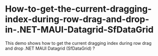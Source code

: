 # How-to-get-the-current-dragging-index-during-row-drag-and-drop-in-.NET-MAUI-Datagrid-SfDataGrid
This demo shows how to get the current dragging index during row drag and drop .NET MAUI Datagrid (SfDataGrid) ?
